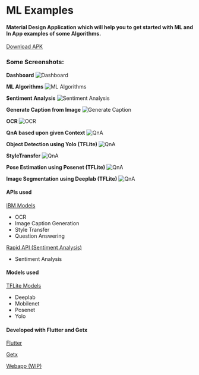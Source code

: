 # ML Examples

#### Material Design Application which will help you to get started with ML and In App examples of some Algorithms.

[Download APK](https://drive.google.com/file/d/1I5NhC02pFi9rUzElKzr6ygorDKgROb6X/view?usp=drivesdk)

### Some Screenshots:

**Dashboard**
![Dashboard](screenshots/img10.jpeg)

**ML Algorithms**
![ML Algorithms](screenshots/img9.jpeg)

**Sentiment Analysis**
![Sentiment Analysis](screenshots/img8.jpeg)

**Generate Caption from Image**
![Generate Caption](screenshots/img7.jpeg)

**OCR**
![OCR](screenshots/img6.jpeg)

**QnA based upon given Context**
![QnA](screenshots/img5.jpeg)

**Object Detection using Yolo (TFLite)**
![QnA](screenshots/img4.jpeg)

**StyleTransfer**
![QnA](screenshots/img3.jpeg)

**Pose Estimation using Posenet (TFLite)**
![QnA](screenshots/img2.jpeg)

**Image Segmentation using Deeplab (TFLite)**
![QnA](screenshots/img1.jpeg)

#### APIs used

[IBM Models](https://developer.ibm.com/exchanges/models/all/)

- OCR
- Image Caption Generation
- Style Transfer
- Question Answering

[Rapid API (Sentiment Analysis)](https://developer.ibm.com/exchanges/models/all/)

- Sentiment Analysis

#### Models used

[TFLite Models](https://www.tensorflow.org/lite/models)

- Deeplab
- Mobilenet
- Posenet
- Yolo

#### Developed with Flutter and Getx

[Flutter](https://flutter.dev)

[Getx](https://github.com/jonataslaw/getx)

[Webapp (WIP)](https://madhavtripathi05.github.io/ml_examples)
